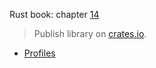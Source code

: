 Rust book: chapter [14](https://doc.rust-lang.org/book/ch14-00-more-about-cargo.html)

> Publish library on [crates.io](https://crates.io/).

- [Profiles](https://doc.rust-lang.org/cargo/reference/profiles.html)
